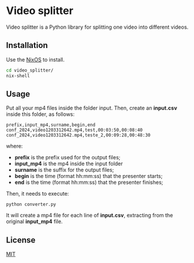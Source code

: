 # Video splitter

Video splitter is a Python library for splitting one video into different videos.

## Installation

Use the [NixOS](https://nixos.org/) to install.

```bash
cd video_splitter/
nix-shell
```

## Usage
Put all your mp4 files inside the folder input. Then, create an **input.csv** inside this folder, as follows: 

```csv
prefix,input_mp4,surname,begin,end
conf_2024,video1203312642.mp4,test,00:03:50,00:08:40
conf_2024,video1203312642.mp4,teste_2,00:09:28,00:48:30
```
where:

- **prefix** is the prefix used for the output files;
- **input_mp4** is the mp4 inside the input folder
- **surname** is the suffix for the output files;
- **begin** is the time (format hh:mm:ss) that the presenter starts;
- **end** is the time (format hh:mm:ss) that the presenter finishes;

Then, it needs to execute:
```
python converter.py
```

It will create a mp4 file for each line of **input.csv**, extracting from the original **input_mp4** file.

## License

[MIT](https://choosealicense.com/licenses/mit/)
